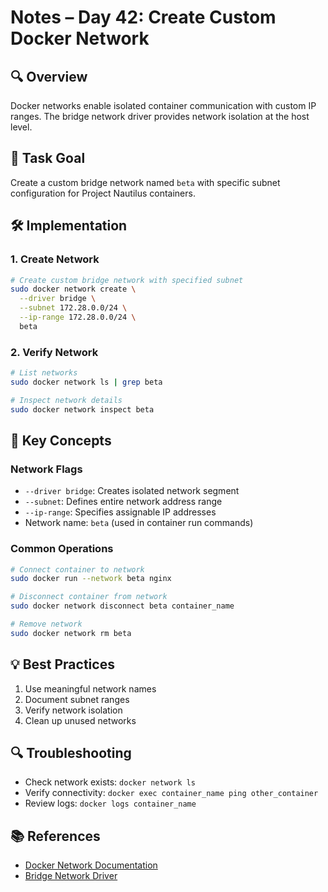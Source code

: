 # Notes – Day 42: Create Custom Docker Network

## 🔍 Overview

Docker networks enable isolated container communication with custom IP ranges. The bridge network driver provides network isolation at the host level.

## 🎯 Task Goal

Create a custom bridge network named `beta` with specific subnet configuration for Project Nautilus containers.

## 🛠️ Implementation

### 1. Create Network

```bash
# Create custom bridge network with specified subnet
sudo docker network create \
  --driver bridge \
  --subnet 172.28.0.0/24 \
  --ip-range 172.28.0.0/24 \
  beta
```

### 2. Verify Network

```bash
# List networks
sudo docker network ls | grep beta

# Inspect network details
sudo docker network inspect beta
```

## 📝 Key Concepts

### Network Flags

- `--driver bridge`: Creates isolated network segment
- `--subnet`: Defines entire network address range
- `--ip-range`: Specifies assignable IP addresses
- Network name: `beta` (used in container run commands)

### Common Operations

```bash
# Connect container to network
sudo docker run --network beta nginx

# Disconnect container from network
sudo docker network disconnect beta container_name

# Remove network
sudo docker network rm beta
```

## 💡 Best Practices

1. Use meaningful network names
2. Document subnet ranges
3. Verify network isolation
4. Clean up unused networks

## 🔍 Troubleshooting

- Check network exists: `docker network ls`
- Verify connectivity: `docker exec container_name ping other_container`
- Review logs: `docker logs container_name`

## 📚 References

- [Docker Network Documentation](https://docs.docker.com/network/)
- [Bridge Network Driver](https://docs.docker.com/network/bridge/)
